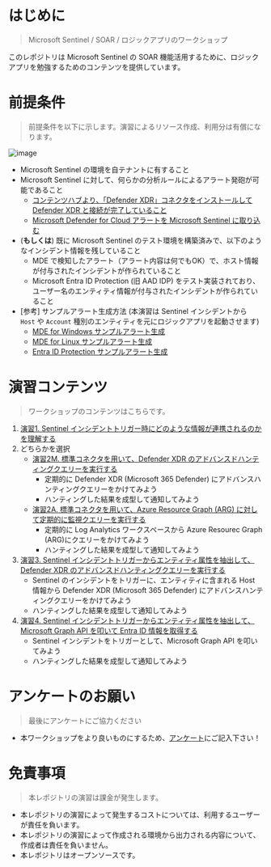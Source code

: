 # はじめに
> Microsoft Sentinel / SOAR / ロジックアプリのワークショップ

このレポジトリは Microsoft Sentinel の SOAR 機能活用するために、ロジックアプリを勉強するためのコンテンツを提供しています。

# 前提条件
> 前提条件を以下に示します。演習によるリソース作成、利用分は有償になります。

![image](https://github.com/hisashin0728/SentinelSOARWorkshopJP/assets/55295601/69bbd9df-73e2-4b8c-b9e2-44b3e7918578)

- Microsoft Sentinel の環境を自テナントに有すること
- Microsoft Sentinel に対して、何らかの分析ルールによるアラート発砲が可能であること
  - [コンテンツハブより、「Defender XDR」コネクタをインストールして Defender XDR と接続が完了していること](https://learn.microsoft.com/ja-jp/azure/sentinel/connect-microsoft-365-defender?tabs=MDE)
  - [Microsoft Defender for Cloud アラートを Microsoft Sentinel に取り込む](https://learn.microsoft.com/ja-jp/azure/sentinel/connect-defender-for-cloud)
- (**もしくは**) 既に Microsoft Sentinel のテスト環境を構築済みで、以下のようなインシデント情報を残していること
    - MDE で検知したアラート（アラート内容は何でもOK）で、ホスト情報が付与されたインシデントが作られていること
    - Microsoft Entra ID Protection (旧 AAD IDP) をテスト実装されており、ユーザー名のエンティティ情報が付与されたインシデントが作られていること
- [参考] サンプルアラート生成方法 (本演習は Sentinel インシデントから ``Host`` や ``Account`` 種別のエンティティを元にロジックアプリを起動させます)
    - [MDE for Windows サンプルアラート生成](https://learn.microsoft.com/ja-jp/microsoft-365/security/defender-endpoint/run-detection-test?view=o365-worldwide)
    - [MDE for Linux サンプルアラート生成](https://learn.microsoft.com/ja-jp/microsoft-365/security/defender-endpoint/linux-install-manually?view=o365-worldwide#client-configuration)
    - [Entra ID Protection サンプルアラート生成](https://learn.microsoft.com/ja-jp/entra/id-protection/howto-identity-protection-simulate-risk)

# 演習コンテンツ
> ワークショップのコンテンツはこちらです。

1. [演習1. Sentinel インシデントトリガー時にどのような情報が連携されるのかを理解する](https://github.com/hisashin0728/SentinelSOARWorkshopJP/blob/main/Work1.md)
2. どちらかを選択
    - [演習2M. 標準コネクタを用いて、Defender XDR のアドバンスドハンティングクエリーを実行する](https://github.com/hisashin0728/SentinelSOARWorkshopJP/blob/main/Work2M.md)
      - 定期的に Defender XDR (Microsoft 365 Defender) にアドバンスハンティングクエリーをかけてみよう
      - ハンティングした結果を成型して通知してみよう
    - [演習2A. 標準コネクタを用いて、Azure Resource Graph (ARG) に対して定期的に監視クエリーを実行する](https://github.com/hisashin0728/SentinelSOARWorkshopJP/blob/main/Work2A.md)
      - 定期的に Log Analytics ワークスペースから Azure Resourec Graph (ARG)にクエリーをかけてみよう
      - ハンティングした結果を成型して通知してみよう
3. [演習3. Sentinel インシデントトリガーからエンティティ属性を抽出して、Defender XDR のアドバンスドハンティングクエリーを実行する](https://github.com/hisashin0728/SentinelSOARWorkshopJP/blob/main/Work3.md)
    - Sentinel のインシデントをトリガーに、エンティティに含まれる Host 情報から Defender XDR (Microsoft 365 Defender) にアドバンスハンティングクエリーをかけてみよう
    - ハンティングした結果を成型して通知してみよう
5. [演習4. Sentinel インシデントトリガーからエンティティ属性を抽出して、Microsoft Graph API を叩いて Entra ID 情報を取得する](https://github.com/hisashin0728/SentinelSOARWorkshopJP/blob/main/Work4.md)
    - Sentinel インシデントをトリガーとして、Microsoft Graph API を叩いてみよう
    - ハンティングした結果を成型して通知してみよう

# アンケートのお願い
> 最後にアンケートにご協力ください

- 本ワークショップをより良いものにするため、[アンケート](https://forms.office.com/r/3Ed17BkkG1)にご記入下さい！

# 免責事項
> 本レポジトリの演習は課金が発生します。

- 本レポジトリの演習によって発生するコストについては、利用するユーザーが責任を負います。
- 本レポジトリの演習によって作成される環境から出力される内容について、作成者は責任を負いません。
- 本レポジトリはオープンソースです。 
